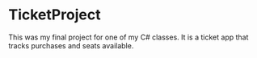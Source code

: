 # TicketProject
This was my final project for one of my C# classes. It is a ticket app that tracks purchases and seats available. 
